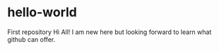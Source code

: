 # hello-world
First repository
Hi All!
I am new here but looking forward to learn what github can offer. 
